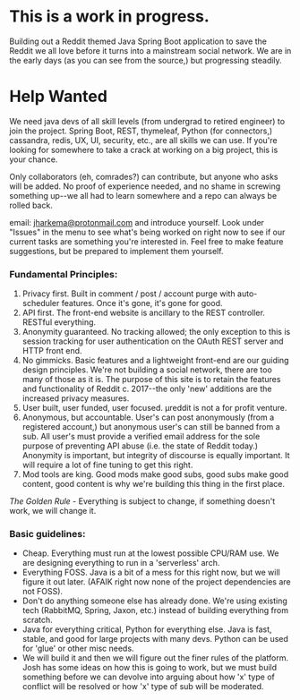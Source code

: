 # This is a work in progress.
Building out a Reddit themed Java Spring Boot application to save the Reddit we all love before it turns into a 
mainstream social network. We are in the early days (as you can see from the source,) but progressing steadily.

# Help Wanted
We need java devs of all skill levels (from undergrad to retired engineer) to join the project. Spring Boot, REST,
thymeleaf, Python (for connectors,) cassandra, redis, UX, UI, security, etc., are all skills we can use. If you're
looking for somewhere to take a crack at working on a big project, this is your chance.

Only collaborators (eh, comrades?) can contribute, but anyone who asks will be added. No proof of experience needed, 
and no shame in screwing something up--we all had to learn somewhere and a repo can always be rolled back.

email: [jharkema@protonmail.com](mailto:jharkema@protonmail.com) and introduce yourself. Look under "Issues" in the menu 
to see what's being worked on right now to see if our current tasks are something you're interested in. Feel free to 
make feature suggestions, but be prepared to implement them yourself. 

### Fundamental Principles:
1) Privacy first. Built in comment / post / account purge with auto-scheduler features. Once it's gone, it's gone for
good.
2) API first. The front-end website is ancillary to the REST controller. RESTful everything.
3) Anonymity guaranteed. No tracking allowed; the only exception to this is session tracking for user authentication on
the OAuth REST server and HTTP front end. 
4) No gimmicks. Basic features and a lightweight front-end are our guiding design principles. We're not building a 
social network, there are too many of those as it is. The purpose of this site is to retain the features and
functionality of Reddit c. 2017--the only 'new' additions are the increased privacy measures.
5) User built, user funded, user focused. &micro;reddit is not a for profit venture.
6) Anonymous, but accountable. User's can post anonymously (from a registered account,) but anonymous user's can still
be banned from a sub. All user's must provide a verified email address for the sole purpose of preventing API abuse 
(i.e. the state of Reddit today.) Anonymity is important, but integrity of discourse is equally important. It will
require a lot of fine tuning to get this right.
7) Mod tools are king. Good mods make good subs, good subs make good content, good content is why we're building this
thing in the first place.

*The Golden Rule* - Everything is subject to change, if something doesn't work, we will change it.

### Basic guidelines:
- Cheap. Everything must run at the lowest possible CPU/RAM use. We are designing everything to run in a 'serverless' 
arch.
- Everything FOSS. Java is a bit of a mess for this right now, but we will figure it out later. (AFAIK right now none
of the project dependencies are not FOSS).
- Don't do anything someone else has already done. We're using existing tech (RabbitMQ, Spring, Jaxon, etc.) instead of 
building everything from scratch.
- Java for everything critical, Python for everything else. Java is fast, stable, and good for large projects with many 
devs. Python can be used for 'glue' or other misc needs.
- We will build it and then we will figure out the finer rules of the platform. Josh has some ideas on how this is going 
to work, but we must build something before we can devolve into arguing about how 'x' type of conflict will be resolved 
or how 'x' type of sub will be moderated.
